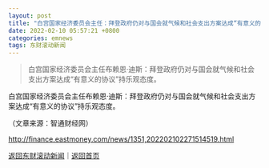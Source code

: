```yaml
---
layout: post
title: "白宫国家经济委员会主任：拜登政府仍对与国会就气候和社会支出方案达成“有意义的协议”持乐观态度"
date: 2022-02-10 05:57:21 +0800
categories: emnews
tags: 东财滚动新闻
---
```

> 白宫国家经济委员会主任布赖恩·迪斯：拜登政府仍对与国会就气候和社会支出方案达成“有意义的协议”持乐观态度。

<p>白宫国家经济委员会主任布赖恩·迪斯：拜登政府仍对与国会就气候和社会支出方案达成“有意义的协议”持乐观态度。</p><p class="em_media">（文章来源：智通财经网）</p>

<http://finance.eastmoney.com/news/1351,202202102271514519.html>

[返回东财滚动新闻](//finews.withounder.com/emnews/)｜[返回首页](//finews.withounder.com/)